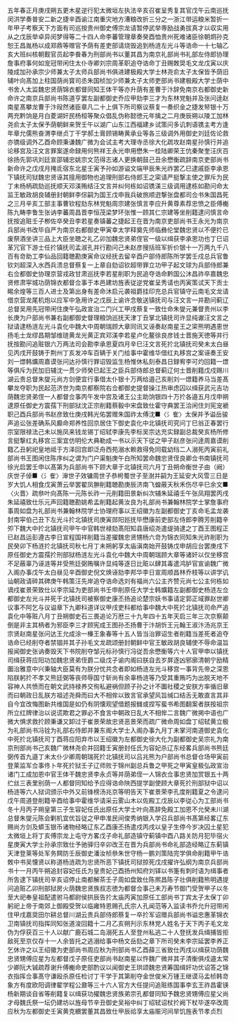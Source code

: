 <!-- { "loadSidebar": true } -->
五年春正月庚戌朔五更木星逆行犯太微垣左执法辛亥召崔呈秀复其官戊午云南巡抚闵洪学奏普安二新之捷辛酉谕江南重灾地方漕粮改折三分之一浙江带运粮米暂折一年甲子考察天下方面有司巡按贵州御史傅宗龙请暂停武举専励战勇拔真才以収实用从之戊辰举卓异闵梦得等二十四人命李蕃管理章奏癸酉恤贵州死难诸臣徐朝炯孙克恕王昌胤杨以成郑鼎等赠官予荫有差吏部请烧毁追到杨涟左光斗等诰命一十七轴乙亥大班纠核朝觐官员起李飬春为刑部尚书以董其昌为南京礼部尚书礼部左侍郎协理詹事府事何如宠冠带闲住太仆寺卿刘宗周革职追夺诰命丁丑赐敇奨毛文龙戊寅以庆陵成加孙承宗少师兼太子太师兵部尚书俱进建极殿大学士林尧俞太子太保皆予荫旧辅叶向髙加上柱国荫尚寳司丞朱国桢加少师兼太子太师吏部尚书建极殿大学士荫中书舍人太监魏忠贤荫锦衣都督同知王体干等亦升荫有差曹于汴辞免南京右都御史新命许之南京兵部尚书陈道亨罢左副都御史乔应甲劾李三才为东林党魁并及张问逹赵南星髙攀龙曹于汴叚然诸臣章凡二十上俱下所司察议蔡复一奏织金之捷发帑银十万两充黔饷是月白菱湖奸民杨桓等聚众倡乱伪称懿徳元年擒之二月庚辰朔以陵工加林尧俞太子太保予荫朝鲜来贺壬午以湖广山东江西福建乡试策问多讥刺语镌主考方逢年章允儒熊奋渭李继贞丁干学郝土膏顾锡畴黄承业等各三级调外用御史刘廷佐论救亦镌级调外乙酉命顾秉谦魏广微为会试主考大理寺丞徐大化疏攻赵南星孙慎行并追论移宫及汪文言罪案遂命録用何熊祥王永光申用懋朱一桂陆卿荣王伉秦聚奎汪庆百徐扬先郭巩刘廷宣邵辅忠姚宗文范得志诸人更换朝鼓己丑余懋衡疏辞南京吏部尚书新命许之戊戌月掩氐宿东北星壬寅予孙如游谥文端甲辰朱光祚罢乙巳逮戚臣李承恩下镇抚司狱魏忠贤诬其擅用御物也追理刑部右侍郎王之寀请严挺撃主使之罪斥为民丁未杨柄疏劾巡抚顺天邓渼贿结汪文言并纠何栋如诏镌渼三级调用逮栋如勘问命太监王敏政胡良辅册封朝鲜李倧嗣为国王戊申我兵破旅顺逰撃张盘都司佥书朱国昌死之三月辛亥工部主事曹钦程劾东林党魁周宗建张慎言李应升黄尊素荐忠愤之臣傅櫆陈九畴李鲁生张讷李蕃周昌晋李恒茂梁梦环张惟一顾其仁宗建等坐削籍逮问慎言命抚按追赃壬子栁佐卒癸丑李若星奏镇蕃之捷起王在晋为南京吏部尚书王永光为南京兵部尚书改毕自严为南京右都御史甲寅幸太学释奠先师临彝伦堂魏忠贤以不便扵已废祭酒坐讲三品上大臣坐聴之礼乙卯加魏忠贤弟侄官一级以缉获李承恩功也丁巳诏革冗官下游士任扵镇抚司孟淑孔并行勘问己未赵彦搜括班军折价银十一万两九千八百有竒助工李仙品回籍聴勘庚寅命议经抚去留辛酉户部侍郎陈所学罢壬戍总兵官鲁钦刘超深入水西兵溃总督蔡复一上章自劾诏钦超带罪立功甲子起文球为兵部侍郎兼右佥都御史协理京营戎政甘肃巡抚李若星削职为民追夺诰命黔国公沐昌祚卒嘉魏忠贤修肃寜城功荫锦衣都督佥事于本邑建坊旌表従逆党崔呈秀请也丙寅策试天下贡士睗余煌等三百人进士及第出身有差命沐启元袭祖爵挂印充总兵官镇守云南毛文龙请借京营龙尾机炮以应军中急用许之戊辰上谕许念敬送镇抚司与汪文言一并勘问蓟辽总督吴用先冠带闲住庚午弘政宣治二门兴工甲戌蔡复一致仕命朱燮元兼督贵州以李长庚为户部尚书兼右副都御史督理粮饷巡抚天津丁丑掌北镇抚司许显纯谳汪文言之狱请逮杨涟左光斗袁化中魏大中周朝瑞顾大章同讯又诬奏赵南星王之寀熊明遇恵世扬毛士龙缪昌期邹维琏黄龙光黄正宾邓渼李若星卢化鳌徐良彦钱士晋施天徳等并行抚按勘问追赃银六万两法司会勘李承恩夏四月辛巳汪文言死扵北镇抚司癸未太白昼见丙戌开鼓铸于荆州丁亥发冲车百辆于关门给事中霍维华借红丸移宫之案诬奏王安刘一燝韩爌周嘉谟张问达孙慎行罪诏毁监生杨惟休私刻泰昌日録宥李可灼回籍一燝等俱斥为民加旧辅沈一贯少师癸巳起王之臣兵部侍郎总督蓟辽何士晋削籍戊戍赐川湖云贵总督朱燮元尚方剑便宜行事借太仆银十万两给邉己亥削刘一燝籍养马当差髙攀龙夺职为民起范济世为南京都察院右佥都御史提督操江热审虑囚以缉获武元吉功荫魏忠贤弟侄一人都督佥事丙午发中宫及诸王公主助饷银四十万扵各邉五月戊申朔逮原任御史方震孺下刑部狱沈正宗削籍蔡毅中宋盘致仕霍守典罢王洽闲住刘宪宠褫职己酉兵部尚书赵彦致仕庚戌韩光佑罢赠朱国祚太傅沈■〈氵隺〉太保并予谥岳骏声追讼张差确系风癫命郑养性回京居住下御史袁化中北镇抚司究问丁巳翁正春罢行宗室限禄法己未以施凤来钱龙锡丁绍轼李康先李标吴宗达充实録副总裁癸亥杨所修言挺撃红丸移宫三案宜仿明伦大典勒成一书以示天下従之甲子赵彦张问逹周嘉谟削籍乙丑躬祀皇地祗于方泽回宫即泛舟西苑溺水赖救得免同载幼珰二人溺死丙寅前礼部尚书王图闲住陈序纠之谓为门户渠魁庚午白所知罢命魏忠贤侄良卿佥书南镇抚司徐光启罢壬申以髙第为兵部尚书下顾大章于北镇抚司六月丁丑朔命衡世子由（阙）庆世子倬■〈氵隺〉渖世子效镛周世子恭枵蜀世子至澍并嗣为王延安大风雪三日是岁大饥人相食戊寅萧云举罢翟凤翀削籍聴勘庚辰济南飞蝗蔽天秋禾伤尽辛巳余文■〈火晋〉疏叅叶向髙陈一元陈长祚一元削籍田景新纠次辅朱延禧壬午张凤翔罢丙戌朱延禧致仕乐元声回籍聴勘姚希孟削籍起黄汝良为礼部尚书兼翰林院学士掌詹事府事周如盘为礼部尚书兼翰林院学士协理府事以王绍徽为左副都御史丁亥命毛孟龙袭封南寜伯己丑下左光斗扵北镇抚司庚寅郧阳廵抚毕懋康前吏部左侍郎李腾芳削籍辛夘下魏大中扵北镇抚司甲午中官韩世禄劾髙阳知县唐绍尧遣缇骑逮之丁酉王图程正已赵昌运彭遵古李日宣程国祥削籍当差擢魏忠贤甥杨六竒为锦衣同知朱光祚削职为民癸卯下杨涟扵北镇抚司秋七月丁未朔躬享太庙滇南始开鼓铸戊申胡应台罢庚戌下原任御史方震孺扵刑部狱杨涟左光斗袁化中魏大中周朝瑞顾大章等诸奸以仅坐移宫不足蔽辜乃诬涟等并受熊廷弼贿嘱许显纯等逐日比赃以肆其毒遣鸿胪官宣谕魏广微入阁办事戊午太白昼见辛酉御史倪文焕诬劾李邦华李日宣周顺昌林乔枝等以讲学讥讪朝政请碎其碑庚午韩策汪先岸追夺诰命选刘有福尚六公主齐赞元尚七公主何栋如谪戍崔景荣致仕以李宗延为吏部尚书壬申削原任大学士韩爌籍左副都御史杨涟左佥都御史左光斗并死于北镇抚司被察御史康丕扬追论楚宗妖书事请定郭正域罪赵世卿议事不阿乞与议谥章下九卿科道详议甲戌吏科都给事中魏大中死扵北镇抚司命严追袁化中等赃八月丁丑朔御史石三畏追论万厯三十九年四十五年天启三年三次京察颠倒是非主其柄者为邪臣李三才顾宪成王图孙丕扬曹于汴胡忻王元翰王淑汴汤兆京王宗贤赵南星张问达王允成涂一榛王象春等十五人皆当治罪诏生者削籍当差死者追夺诰命已经削夺者禁锢并其子孙毛文龙疏颂册封朝鲜中官王敏政胡良辅使不辱命温旨报闻御史张讷奏毁天下书院削夺邹元标孙慎行冯従吾余懋衡等六十人官甲申以镇抚司缉获蒋应阳功加魏忠贤弟侄爵二级戊子谕内阁曰朕自去岁屏逐凶邪廓清朝宁励精圗治雅意中兴秉轴大臣莫有为朕分忧共念者即如杨涟左光斗移宫一事背先帝之深恩陷朕躬扵不孝又熊廷弼等丧师辱国寸斩尚有余辜杨涟等乃受其重贿巧为出脱天地不容神人共愤而在朝文武持禄养交徇私避祸但顾子孙之计不圗社稷之安朕方率循旧章而曰朝政日乱朕方祖述尧舜而曰大不相侔以致言官承望风旨缄口结舌无敢直言其非自今宜改悔图新共维国是如仍有阴懐观望借题报雠或捏写蜚书希图翻案者朕按祖宗所立红牌律治以说谎欺君之罪必不食言中朝政日乱大不相侔二言魏广微掲中语也广微大惧求救扵顾秉谦又卸过于崔景荣故忠贤恶景荣而疏广微命周如盘丁绍轼黄立极为礼部尚书冯铨为礼部右侍郎并兼东阁大学士入阁办事九月丁未掌河南道御史袁化中死扵北镇抚司丁酉蒋应阳弃市以王绍徽为左都御史徐大化为副都御史吴宗礼为南京刑部尚书己亥魏广微林尧俞并回籍壬寅册封任氏为容妃杀辽东经畧兵部尚书熊廷弼传首九邉丁未太仆少卿周朝瑞死扵北镇抚司以吕兆熊为户部尚书总督仓场甲寅前登莱监军佥事佟卜年死扵狱壬子辽师败于锦州副总兵鲁之甲死之甲寅皇极弘政宣治诸门工成加恩中官王体干魏忠贤李永贞等并荫弟侄一人锦衣佥事忠贤加赏银五十两纻丝三表里别荫一人都督同知给予应得诰命陜西提学副使顾大章死扵刑部狱中诏以杨涟等六人狱词颁示中外又前锋榜汤兆京等明告天下崔景荣李孔度削籍夏之令逮问戊午周道登削籍辛酉给事中霍维华请采云雾山木以佐殿工戊辰以李従心为工部尚书冬十月丙子朔皇第三子生容妃任氏出原任大学士叶向髙辞免殿工加恩不允癸未川湖总督朱燮元陈会剿机宜优旨従之甲申准民间俊秀纳银入学召兵部尚书髙第经畧辽东赐尚方剑及蟒玉银币诸物经略辽东乙酉康丕扬遣戍丙戌以皇子生停今岁决囚土星犯太微垣上将丁亥傅宗龙上屯守方畧戊子命礼部造镇守蓟镇中酉八路关防月犯毕宿火星庚寅大学士孙承宗致仕予驰驿归辛卯改王在晋为兵部尚书命礼部造经略辽东蓟镇天津登莱等处军务闗防壬辰御史潘汝桢叅朱世守杨一鹏刘策陆完学俱命削籍甲午诰敇中书吴懐贤以称道杨涟疏为忠贤所恶下镇抚司狱掠死戊戌擢许弘纲为南京兵部尚书十一月丙午朔追封容妃任氏为皇贵妃己酉扬州知府刘铎以书箑有刺时语为缉事者所吿逮下镇抚司辛亥诏停止南都解茶壬子周如盘致仕陈熈昌陈子壮俱削籍熊明遇提问追赃乙卯刑部狱房火荫魏忠贤族叔志徳为都督佥事己未万寿节御门受贺甲子以冬至大祀奉皇祖配遣驸马都尉侯拱辰告扵太庙丙寅加原任工部尚书丁宾太子太保丁卯躬祀上帝于南郊上御殿受贺以临雍特恩赐孔氏宗人孔闻范等入监读书乔允升冠带闲住甲戌嘉奨田尔耕总督川湖云贵兵部侍郎蔡复一卒扵军诏赠兵部尚书谥忠惠革锦衣卫南镇抚司指挥同知张道浚回籍十二月乙亥朔刋示东林党人姓名于天下丙子毛文龙伪为俘获百三十人以献广鹿石城二岛溺死五人至登州私逃二十人登抚发兵缉捕皆拒敌死至京仅存十一人余皆托之逃溺给事中杨文岳劾之章下所司癸未李宗延罢李养正乞休许之以王绍徽为吏部尚书周应秋为刑部尚书乙酉薛三省致仕丙戌以缉获功荫魏忠贤甥傅应星为左都督戊子原任吏部尚书赵南星以忤魏广微并其子清衡俱戍邉太常少卿阮大铖疏荐谢升傅櫆命吏部酌议以闻御史王珙颂魏忠贤筹国缉奸功优诏答之锦衣指挥佥事髙守谦殴杀原任检讨丁干学于其第削夺金世俊米万锺王继谟马孟桢韩竒象方有度欧阳调律翟学程公鼐等三十六人官方大任提问追赃练国事李玄王祚昌霍锳杨新期谈自省等削籍复以缉获功擢魏忠贤族弟宗孔都督同知予魏忠贤甥傅应星父尚才母魏氏祭一坛仍建坊以旌母节辛丑御史吴裕中纠丁绍轼诏杖扵阙下杖毕遂卒改周应秋为左都御史壬寅黄克纉罢董其昌致仕甲辰祫享太庙赈河间旱饥旌表节孝贞烈
